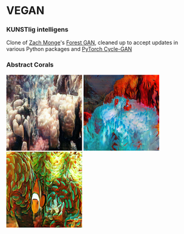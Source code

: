 # VEGAN
### KUNSTlig intelligens

Clone of [Zach Monge](https://github.com/zachmonge)'s [Forest GAN](https://github.com/zachmonge/cyclegan_forest_abstract_art_Duke_zm), cleaned up to accept updates in various Python packages and [PyTorch Cycle-GAN](https://github.com/junyanz/pytorch-CycleGAN-and-pix2pix)

### Abstract Corals
<p float="left">
  <img src="github_example_images/144.png" width="200" />
  <img src="github_example_images/100.png" width="200" /> 
  <img src="github_example_images/134.png" width="200" />
</p>
